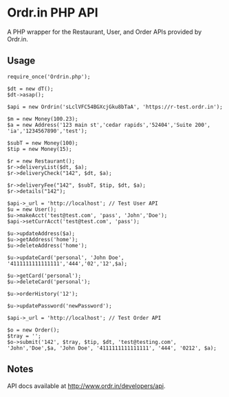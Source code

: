Ordr.in PHP API
======================

A PHP wrapper for the Restaurant, User, and Order APIs provided by Ordr.in.

Usage
-----
	require_once('Ordrin.php');
	
    $dt = new dT();
    $dt->asap();

    $api = new Ordrin('sLclVFC54BGXcjGku8bTaA', 'https://r-test.ordr.in');

    $m = new Money(100.23);
    $a = new Address('123 main st','cedar rapids','52404','Suite 200', 'ia','1234567890','test');

    $subT = new Money(100);
    $tip = new Money(15);

    $r = new Restaurant();
    $r->deliveryList($dt, $a);
    $r->deliveryCheck("142", $dt, $a);

    $r->deliveryFee("142", $subT, $tip, $dt, $a);
    $r->details("142");

    $api->_url = 'http://localhost'; // Test User API
    $u = new User();
    $u->makeAcct('test@test.com', 'pass', 'John','Doe');
    $api->setCurrAcct('test@test.com', 'pass');

    $u->updateAddress($a);
    $u->getAddress('home');
    $u->deleteAddress('home');

    $u->updateCard('personal', 'John Doe', '4111111111111111','444','02','12',$a);

    $u->getCard('personal');
    $u->deleteCard('personal');

    $u->orderHistory('12');

    $u->updatePassword('newPassword');

    $api->_url = 'http://localhost'; // Test Order API

    $o = new Order();
    $tray = '';
    $o->submit('142', $tray, $tip, $dt, 'test@testing.com', 'John','Doe',$a, 'John Doe', '4111111111111111', '444', '0212', $a);


Notes
----- 
API docs available at http://www.ordr.in/developers/api.